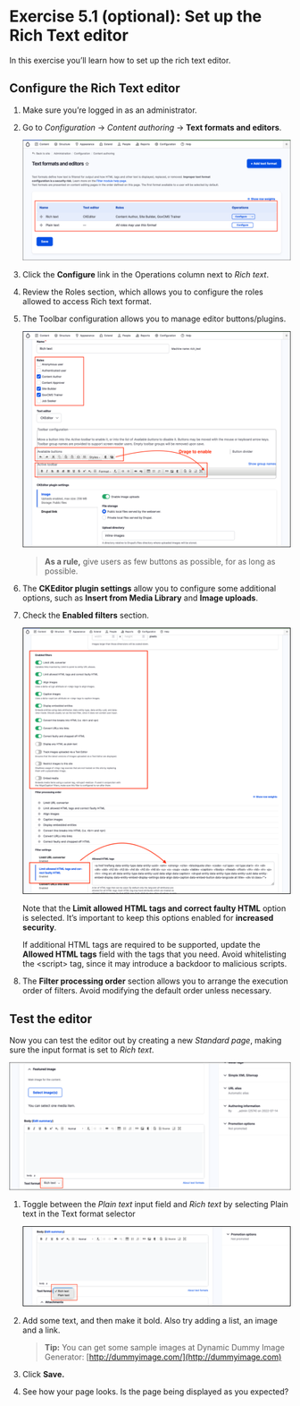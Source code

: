 # Exercise 5.1 \(optional\): Set up the Rich Text editor

In this exercise you’ll learn how to set up the rich text editor.

## Configure the Rich Text editor

1. Make sure you’re logged in as an administrator.
2. Go to _Configuration_ → _Content authoring_ → **Text formats and editors**.

    ![Image of text editors](../.gitbook/assets/Ex-5-1-Text-Formats-Editors-1.png)
   
3. Click the **Configure** link in the Operations column next to _Rich text_.
4. Review the Roles section, which allows you to configure the roles allowed to access Rich text format.
5. The Toolbar configuration allows you to manage editor buttons/plugins. 

    ![Image of available editor buttons and plugins](../.gitbook/assets/Ex-5-1-Text-Formats-Editors-2.png) 
    
    > **As a rule,** give users as few buttons as possible, for as long as possible.
    
6. The **CKEditor plugin settings** allow you to configure some additional options, such as **Insert from Media Library** and **Image uploads**.
7. Check the **Enabled filters** section. 

    ![Image of available editor buttons and plugins](../.gitbook/assets/Ex-5-1-Text-Formats-Editors-3.png) 
    
    Note that the **Limit allowed HTML tags and correct faulty HTML** option is selected. It’s important to keep this options enabled for **increased security**. 
    
    If additional HTML tags are required to be supported, update the **Allowed HTML tags** field with the tags that you need. Avoid whitelisting the &lt;script&gt; tag, since it may introduce a backdoor to malicious scripts.
    
8. The **Filter processing order** section allows you to arrange the execution order of filters. Avoid modifying the default order unless necessary.

## Test the editor

Now you can test the editor out by creating a new _Standard page_, making sure the input format is set to _Rich text_. 

![Image of Standard page](../.gitbook/assets/Ex-5-1-Text-Formats-Editors-4.png)

1. Toggle between the _Plain text_ input field and _Rich text_ by selecting Plain text in the Text format selector 

    ![Image of toggle text editors](../.gitbook/assets/Ex-5-1-Text-Formats-Editors-5.png)

2. Add some text, and then make it bold. Also try adding a list, an image and a link. 
    > **Tip:** You can get some sample images at Dynamic Dummy Image Generator: [http://dummyimage.com/](http://dummyimage.com)
3. Click **Save.** 
4. See how your page looks. Is the page being displayed as you expected?

